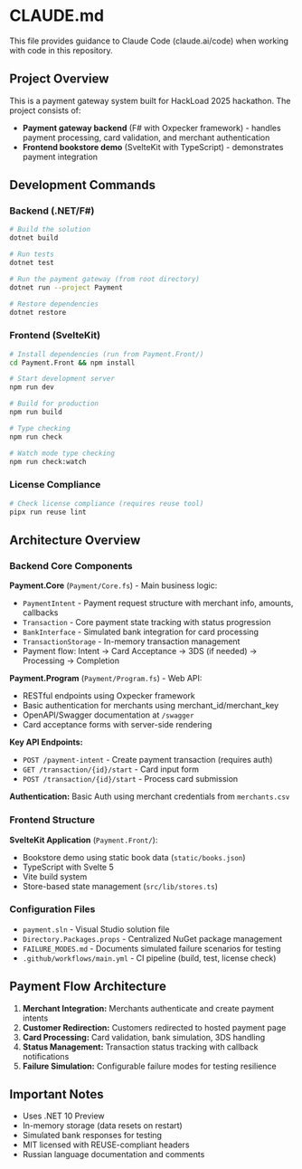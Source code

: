# CLAUDE.md

This file provides guidance to Claude Code (claude.ai/code) when working with code in this repository.

## Project Overview

This is a payment gateway system built for HackLoad 2025 hackathon. The project consists of:
- **Payment gateway backend** (F# with Oxpecker framework) - handles payment processing, card validation, and merchant authentication
- **Frontend bookstore demo** (SvelteKit with TypeScript) - demonstrates payment integration

## Development Commands

### Backend (.NET/F#)
```bash
# Build the solution
dotnet build

# Run tests
dotnet test

# Run the payment gateway (from root directory)
dotnet run --project Payment

# Restore dependencies
dotnet restore
```

### Frontend (SvelteKit)
```bash
# Install dependencies (run from Payment.Front/)
cd Payment.Front && npm install

# Start development server
npm run dev

# Build for production  
npm run build

# Type checking
npm run check

# Watch mode type checking
npm run check:watch
```

### License Compliance
```bash
# Check license compliance (requires reuse tool)
pipx run reuse lint
```

## Architecture Overview

### Backend Core Components

**Payment.Core** (`Payment/Core.fs`) - Main business logic:
- `PaymentIntent` - Payment request structure with merchant info, amounts, callbacks
- `Transaction` - Core payment state tracking with status progression
- `BankInterface` - Simulated bank integration for card processing
- `TransactionStorage` - In-memory transaction management
- Payment flow: Intent → Card Acceptance → 3DS (if needed) → Processing → Completion

**Payment.Program** (`Payment/Program.fs`) - Web API:
- RESTful endpoints using Oxpecker framework
- Basic authentication for merchants using merchant_id/merchant_key
- OpenAPI/Swagger documentation at `/swagger`
- Card acceptance forms with server-side rendering

**Key API Endpoints:**
- `POST /payment-intent` - Create payment transaction (requires auth)
- `GET /transaction/{id}/start` - Card input form
- `POST /transaction/{id}/start` - Process card submission

**Authentication:** Basic Auth using merchant credentials from `merchants.csv`

### Frontend Structure

**SvelteKit Application** (`Payment.Front/`):
- Bookstore demo using static book data (`static/books.json`)
- TypeScript with Svelte 5
- Vite build system
- Store-based state management (`src/lib/stores.ts`)

### Configuration Files

- `payment.sln` - Visual Studio solution file
- `Directory.Packages.props` - Centralized NuGet package management
- `FAILURE_MODES.md` - Documents simulated failure scenarios for testing
- `.github/workflows/main.yml` - CI pipeline (build, test, license check)

## Payment Flow Architecture

1. **Merchant Integration:** Merchants authenticate and create payment intents
2. **Customer Redirection:** Customers redirected to hosted payment page  
3. **Card Processing:** Card validation, bank simulation, 3DS handling
4. **Status Management:** Transaction status tracking with callback notifications
5. **Failure Simulation:** Configurable failure modes for testing resilience

## Important Notes

- Uses .NET 10 Preview
- In-memory storage (data resets on restart)
- Simulated bank responses for testing
- MIT licensed with REUSE-compliant headers
- Russian language documentation and comments